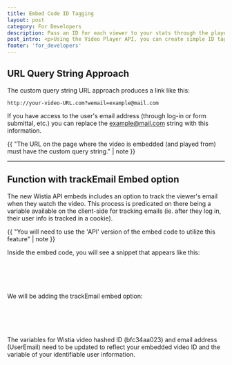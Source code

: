 ```yaml
---
title: Embed Code ID Tagging
layout: post
category: For Developers
description: Pass an ID for each viewer to your stats through the player API using these simple steps!
post_intro: <p>Using the Video Player API, you can create simple ID tagging that passes user info into your Wistia stats.  Your two options for executing this is:</p> <ol><li>using the <span class="code">wemail=</span> URL query string</li><li>a separate function using the trackEmail embed option.</li></ol>
footer: 'for_developers'
---
```


## URL Query String Approach

The custom query string URL approach produces a link like this: 

<pre><code class="language-markup">http://your-video-URL.com?wemail=example@mail.com</code></pre>

If you have access to the user's email address (through log-in or form submittal, etc.) you can replace the <span class="code">example@mail.com</span> string with this information.

{{ "The URL on the page where the video is embedded (and played from) must have the custom query string." | note }}

---

## Function with trackEmail Embed option

The new Wistia API embeds includes an option to track the viewer's email when they watch the video.  This process is predicated on there being a variable available on the client-side for tracking emails (ie. after they log in, their user info is tracked in a cookie).

{{ "You will need to use the 'API' version of the embed code to utilize this feature" | note }}

Inside the embed code, you will see a snippet that appears like this:

<pre><code class="language-markup">
<script type="text/javascript"> 
</code><code class='language-javascript'>
  var wistiaEmbed = Wistia.embed("bfc34aa023", {
    platformPreference: "html5",
    autoPlay: true,
    wmode: "transparent",
    container: "my_container"
  });
</script>
</code></pre>

We will be adding the <span class="code">trackEmail</span> embed option:
	
<pre><code class="language-markup">
<script type="text/javascript"> 
</code><code class='language-javascript'>
  var wistiaEmbed = Wistia.embed("bfc34aa023", {
    platformPreference: "html5",
    autoPlay: true,
    wmode: "transparent",
    container: "my_container",
    trackEmail: "userEmail"
  });
</script>
</code></pre>


The variables for Wistia video hashed ID (<span class="code">bfc34aa023</span>) and email address (<span class="code">UserEmail</span>) need to be updated to reflect your embedded video ID and the variable of your identifiable user information.

